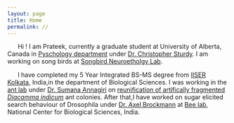 ```yaml
---
layout: page
title: Home
permalink: //
---
```


&nbsp;&nbsp;&nbsp;&nbsp;&nbsp;&nbsp;Hi ! I am Prateek, currently a graduate student at University of Alberta, Canada in [Pyschology department](https://www.ualberta.ca/psychology) under [Dr. Christopher Sturdy](https://www.ualberta.ca/science/about-us/contact-us/faculty-directory/christopher-sturdy). I am working on song birds at [Songbird Neuroetholgy Lab](https://songbirdneuroethologylab.weebly.com/).


&nbsp;&nbsp;&nbsp;&nbsp;&nbsp;&nbsp;I have completed my 5 Year Integrated BS-MS degree from [IISER Kolkata](http://www.iiserkol.ac.in/), India,in the department of Biological Sciences. I was working in the [ant lab](http://www.iiserkol.ac.in/~antlab/) under [Dr. Sumana Annagiri](http://www.iiserkol.ac.in/~antlab/principal_investigator.html) on [reunification of artifically fragmented *Diacamma indicum*](https://doi.org/10.1016/j.beproc.2018.10.017) ant colonies. After that,I have worked on sugar elicited search behaviour of Drosophila under [Dr. Axel Brockmann](https://www.ncbs.res.in/faculty/axel) at [Bee lab](http://honeybeelab.weebly.com/), National Center for Biological Sciences, India.


